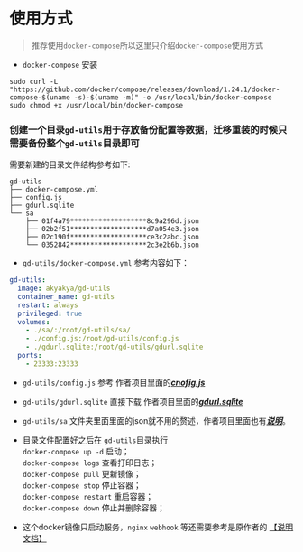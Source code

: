 # 使用方式
> 推荐使用`docker-compose`所以这里只介绍`docker-compose`使用方式

- `docker-compose` 安装
```
sudo curl -L "https://github.com/docker/compose/releases/download/1.24.1/docker-compose-$(uname -s)-$(uname -m)" -o /usr/local/bin/docker-compose
sudo chmod +x /usr/local/bin/docker-compose
```

### 创建一个目录`gd-utils`用于存放备份配置等数据，迁移重装的时候只需要备份整个`gd-utils`目录即可
需要新建的目录文件结构参考如下:
```
gd-utils
├── docker-compose.yml
├── config.js
├── gdurl.sqlite
└── sa
    ├── 01f4a79*******************8c9a296d.json
    ├── 02b2f51*******************d7a054e3.json
    ├── 02c190f*******************ce3c2abc.json
    └── 0352842*******************2c3e2b6b.json
```

- `gd-utils/docker-compose.yml` 参考内容如下：
```yaml
gd-utils:
  image: akyakya/gd-utils
  container_name: gd-utils
  restart: always
  privileged: true
  volumes:
    - ./sa/:/root/gd-utils/sa/
    - ./config.js:/root/gd-utils/config.js
    - ./gdurl.sqlite:/root/gd-utils/gdurl.sqlite
  ports:
    - 23333:23333
```
- `gd-utils/config.js` 参考 作者项目里面的[__*cnofig.js*__](https://github.com/iwestlin/gd-utils/blob/master/config.js)

- `gd-utils/gdurl.sqlite` 直接下载 作者项目里面的[__*gdurl.sqlite*__](https://raw.githubusercontent.com/iwestlin/gd-utils/master/gdurl.sqlite)
- `gd-utils/sa` 文件夹里面里面的json就不用的赘述，作者项目里面也有[__*说明*__](https://github.com/iwestlin/gd-utils#service-account-%E9%85%8D%E7%BD%AE)。

- 目录文件配置好之后在 `gd-utils`目录执行  
 `docker-compose up -d` 启动；  
 `docker-compose logs` 查看打印日志；  
 `docker-compose pull` 更新镜像；  
 `docker-compose stop` 停止容器；  
 `docker-compose restart` 重启容器；  
 `docker-compose down` 停止并删除容器；  

- 这个docker镜像只启动服务，`nginx` `webhook` 等还需要参考是原作者的 [【说明文档】](https://github.com/iwestlin/gd-utils#bot%E9%85%8D%E7%BD%AE)

